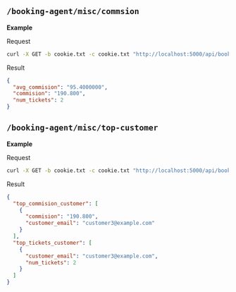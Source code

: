 ## `/booking-agent/misc/commsion`

**Example**

Request

```bash
curl -X GET -b cookie.txt -c cookie.txt "http://localhost:5000/api/booking-agent/misc/commision?start_date=2023-01-01&end_date=2024-10-01"
```

Result

```json
{
  "avg_commision": "95.4000000",
  "commision": "190.800",
  "num_tickets": 2
}
```

## `/booking-agent/misc/top-customer`

**Example**

Request

```bash
curl -X GET -b cookie.txt -c cookie.txt "http://localhost:5000/api/booking-agent/misc/top-customer?start_date=2023-01-01&end_date=2024-10-01&limit=5"
```

Result

```json
{
  "top_commision_customer": [
    {
      "commision": "190.800",
      "customer_email": "customer3@example.com"
    }
  ],
  "top_tickets_customer": [
    {
      "customer_email": "customer3@example.com",
      "num_tickets": 2
    }
  ]
}
```
